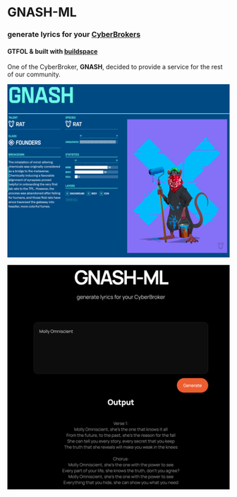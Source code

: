 # GNASH-ML

### generate lyrics for your [CyberBrokers](https://www.cyberbrokers.com/)

#### GTFOL & built with [buildspace](https://buildspace.so/)

One of the CyberBroker, **GNASH**, decided to provide a service for the rest of our community.

![GNASH](/assets/gnash-03113.png)

![GNASH-ML](/assets/gnash-ml.png)

